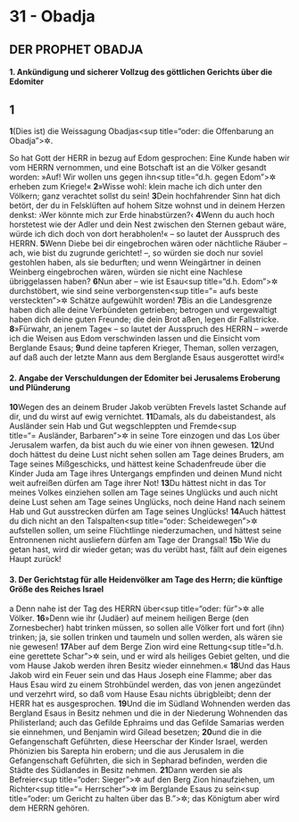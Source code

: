 # 31 - Obadja

## DER PROPHET OBADJA

#### 1. Ankündigung und sicherer Vollzug des göttlichen Gerichts über die Edomiter

## 1
**1**(Dies ist) die Weissagung Obadjas<sup title=“oder: die Offenbarung an Obadja”>&#x2732;</sup>.

So hat Gott der HERR in bezug auf Edom gesprochen: Eine Kunde haben wir vom HERRN vernommen, und eine Botschaft ist an die Völker gesandt worden: »Auf! Wir wollen uns gegen ihn<sup title=“d.h. gegen Edom”>&#x2732;</sup> erheben zum Kriege!«
**2**»Wisse wohl: klein mache ich dich unter den Völkern; ganz verachtet sollst du sein!
**3**Dein hochfahrender Sinn hat dich betört, der du in Felsklüften auf hohem Sitze wohnst und in deinem Herzen denkst: ›Wer könnte mich zur Erde hinabstürzen?‹
**4**Wenn du auch hoch horstetest wie der Adler und dein Nest zwischen den Sternen gebaut wäre, würde ich dich doch von dort herabholen!« – so lautet der Ausspruch des HERRN.
**5**Wenn Diebe bei dir eingebrochen wären oder nächtliche Räuber – ach, wie bist du zugrunde gerichtet! –, so würden sie doch nur soviel gestohlen haben, als sie bedurften; und wenn Weingärtner in deinen Weinberg eingebrochen wären, würden sie nicht eine Nachlese übriggelassen haben?
**6**Nun aber – wie ist Esau<sup title=“d.h. Edom”>&#x2732;</sup> durchstöbert, wie sind seine verborgensten<sup title=“= aufs beste versteckten”>&#x2732;</sup> Schätze aufgewühlt worden!
**7**Bis an die Landesgrenze haben dich alle deine Verbündeten getrieben; betrogen und vergewaltigt haben dich deine guten Freunde; die dein Brot aßen, legen dir Fallstricke.
**8**»Fürwahr, an jenem Tage« – so lautet der Ausspruch des HERRN – »werde ich die Weisen aus Edom verschwinden lassen und die Einsicht vom Berglande Esaus;
**9**und deine tapferen Krieger, Theman, sollen verzagen, auf daß auch der letzte Mann aus dem Berglande Esaus ausgerottet wird!«

#### 2. Angabe der Verschuldungen der Edomiter bei Jerusalems Eroberung und Plünderung

**10**Wegen des an deinem Bruder Jakob verübten Frevels lastet Schande auf dir, und du wirst auf ewig vernichtet.
**11**Damals, als du dabeistandest, als Ausländer sein Hab und Gut wegschleppten und Fremde<sup title=“= Ausländer, Barbaren”>&#x2732;</sup> in seine Tore einzogen und das Los über Jerusalem warfen, da bist auch du wie einer von ihnen gewesen.
**12**Und doch hättest du deine Lust nicht sehen sollen am Tage deines Bruders, am Tage seines Mißgeschicks, und hättest keine Schadenfreude über die Kinder Juda am Tage ihres Untergangs empfinden und deinen Mund nicht weit aufreißen dürfen am Tage ihrer Not!
**13**Du hättest nicht in das Tor meines Volkes einziehen sollen am Tage seines Unglücks und auch nicht deine Lust sehen am Tage seines Unglücks, noch deine Hand nach seinem Hab und Gut ausstrecken dürfen am Tage seines Unglücks!
**14**Auch hättest du dich nicht an den Talspalten<sup title=“oder: Scheidewegen”>&#x2732;</sup> aufstellen sollen, um seine Flüchtlinge niederzumachen, und hättest seine Entronnenen nicht ausliefern dürfen am Tage der Drangsal!
**15**b Wie du getan hast, wird dir wieder getan; was du verübt hast, fällt auf dein eigenes Haupt zurück!

#### 3. Der Gerichtstag für alle Heidenvölker am Tage des Herrn; die künftige Größe des Reiches Israel

a Denn nahe ist der Tag des HERRN über<sup title=“oder: für”>&#x2732;</sup> alle Völker.
**16**»Denn wie ihr (Judäer) auf meinem heiligen Berge (den Zornesbecher) habt trinken müssen, so sollen alle Völker fort und fort (ihn) trinken; ja, sie sollen trinken und taumeln und sollen werden, als wären sie nie gewesen!
**17**Aber auf dem Berge Zion wird eine Rettung<sup title=“d.h. eine gerettete Schar”>&#x2732;</sup> sein, und er wird als heiliges Gebiet gelten, und die vom Hause Jakob werden ihren Besitz wieder einnehmen.«
**18**Und das Haus Jakob wird ein Feuer sein und das Haus Joseph eine Flamme; aber das Haus Esau wird zu einem Strohbündel werden, das von jenen angezündet und verzehrt wird, so daß vom Hause Esau nichts übrigbleibt; denn der HERR hat es ausgesprochen.
**19**Und die im Südland Wohnenden werden das Bergland Esaus in Besitz nehmen und die in der Niederung Wohnenden das Philisterland; auch das Gefilde Ephraims und das Gefilde Samarias werden sie einnehmen, und Benjamin wird Gilead besetzen;
**20**und die in die Gefangenschaft Geführten, diese Heerschar der Kinder Israel, werden Phönizien bis Sarepta hin erobern; und die aus Jerusalem in die Gefangenschaft Geführten, die sich in Sepharad befinden, werden die Städte des Südlandes in Besitz nehmen.
**21**Dann werden sie als Befreier<sup title=“oder: Sieger”>&#x2732;</sup> auf den Berg Zion hinaufziehen, um Richter<sup title=“= Herrscher”>&#x2732;</sup> im Berglande Esaus zu sein<sup title=“oder: um Gericht zu halten über das B.”>&#x2732;</sup>; das Königtum aber wird dem HERRN gehören.